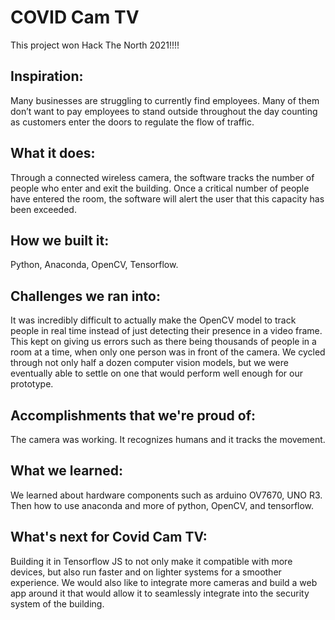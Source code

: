 # COVID Cam TV
This project won Hack The North 2021!!!!


## Inspiration: 
Many businesses are struggling to currently find employees. Many of them don’t want to pay employees to stand outside throughout the day counting as customers enter the doors to regulate the flow of traffic.
## What it does: 
Through a connected wireless camera, the software tracks the number of people who enter and exit the building. Once a critical number of people have entered the room, the software will alert the user that this capacity has been exceeded.
## How we built it: 
Python, Anaconda, OpenCV, Tensorflow.
## Challenges we ran into: 
It was incredibly difficult to actually make the OpenCV model to track people in real time instead of just detecting their presence in a video frame. This kept on giving us errors such as there being thousands of people in a room at a time, when only one person was in front of the camera. We cycled through not only half a dozen computer vision models, but we were eventually able to settle on one that would perform well enough for our prototype.
## Accomplishments that we're proud of: 
The camera was working. It recognizes humans and it tracks the movement.
## What we learned: 
We learned about hardware components such as arduino OV7670, UNO R3. Then how to use anaconda and more of python, OpenCV, and tensorflow.
## What's next for Covid Cam TV: 
Building it in Tensorflow JS to not only make it compatible with more devices, but also run faster and on lighter systems for a smoother experience. We would also like to integrate more cameras and build a web app around it that would allow it to seamlessly integrate into the security system of the building.
